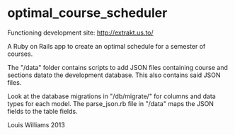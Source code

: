 optimal_course_scheduler
========================

Functioning development site: http://extrakt.us.to/

A Ruby on Rails app to create an optimal schedule for a semester of courses.

The "/data" folder contains scripts to add JSON files containing course and sections datato the development database.
This also contains said JSON files.

Look at the database migrations in "/db/migrate/" for columns and data types for each model. The parse_json.rb file in "/data" maps the JSON fields to the table fields.

Louis Williams 2013
